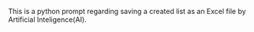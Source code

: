 This is a python prompt regarding saving a created list as an Excel file by Artificial Inteligence(AI).
